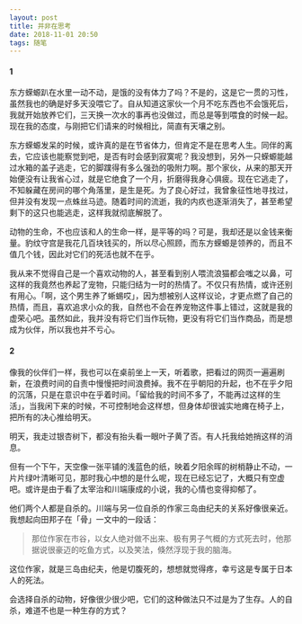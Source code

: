 ```yaml
---
layout: post
title: 并非在思考
date: 2018-11-01 20:50
tags: 随笔
---
```

#### 1
东方蝾螈趴在水里一动不动，是饿的没有体力了吗？不是的，这是它一贯的习性，虽然我也的确是好多天没喂它了。自从知道这家伙一个月不吃东西也不会饿死后，我就开始放养它们，三天换一次水的事再也没做过，而总是等到喂食的时候一起。现在我的态度，与刚把它们请来的时候相比，简直有天壤之别。

东方蝾螈发呆的时候，或许真的是在节省体力，但肯定不是在思考人生。同伴的离去，它应该也能察觉到吧，是否有时会感到寂寞呢？我没想到，另外一只蝾螈能越过水箱的盖子逃走，它的脚蹼得有多么强劲的吸附力啊。那个家伙，从来的那天开始便没有让我省心过，就是它绝食了一个月，折磨得我身心俱疲。现在它逃走了，不知躲藏在房间的哪个角落里，是生是死。为了良心好过，我曾象征性地寻找过，但并没有发现一点蛛丝马迹。随着时间的流逝，我的内疚也逐渐消失了，甚至希望剩下的这只也能逃走，这样我就彻底解脱了。

动物的生命，不也应该和人的生命一样，是平等的吗？可是，我却还是以金钱来衡量。豹纹守宫是我花几百块钱买的，所以尽心照顾，而东方蝾螈是领养的，而且不值几个钱，因此对它们的死活也就不在乎。

我从来不觉得自己是一个喜欢动物的人，甚至看到别人喂流浪猫都会嗤之以鼻，可这样的我竟然也养起了宠物，只能归结为一时的热情了。不仅只有热情，或许还别有用心。「啊，这个男生养了蜥蜴哎」，因为想被别人这样议论，才更点燃了自己的热情，而且，喜欢追求小众的我，自然也不会在养宠物这件事上错过，这就是我的虚荣心吧。虽然如此，我并没有将它们当作玩物，更没有将它们当作商品，而是想成为伙伴，所以我也并不亏心。

#### 2
像我的伙伴们一样，我也可以在桌前坐上一天，听着歌，把看过的网页一遍遍刷新，在浪费时间的自责中慢慢把时间浪费掉。我不在乎朝阳的升起，也不在乎夕阳的沉落，只是在意识中在乎着时间。「留给我的时间不多了，不能再过这样的生活」，当我闲下来的时候，不可控制地会这样想，但身体却很诚实地瘫在椅子上，把所有的决心推给明天。

明天，我走过银杏树下，都没有抬头看一眼叶子黄了否。有人托我给她捎这样的消息。

但有一个下午，天空像一张平铺的浅蓝色的纸，映着夕阳余晖的树梢静止不动，一片片绿叶清晰可见，那时我心中想的是什么呢，现在已经忘记了，大概只有空虚吧。或许是由于看了太宰治和川端康成的小说，我的心情也变得抑郁了。

他们两个人都是自杀的。川端与另一位自杀的作家三岛由纪夫的关系好像很亲近。我想起向田邦子在「骨」一文中的一段话：
>那位作家在市谷，以女人绝对做不出来、极有男子气概的方式死去时，他那据说很豪迈的吃鱼方式，以及笑法，倏然浮现于我的脑海。

这位作家，就是三岛由纪夫，他是切腹死的，想想就觉得疼，幸亏这是专属于日本人的死法。

会选择自杀的动物，好像很少很少吧，它们的这种做法只不过是为了生存。人的自杀，难道不也是一种生存的方式？